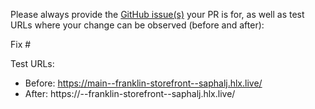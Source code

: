 Please always provide the [GitHub issue(s)](../issues) your PR is for, as well as test URLs where your change can be observed (before and after):

Fix #<gh-issue-id>

Test URLs:
- Before: https://main--franklin-storefront--saphalj.hlx.live/
- After: https://<branch>--franklin-storefront--saphalj.hlx.live/
